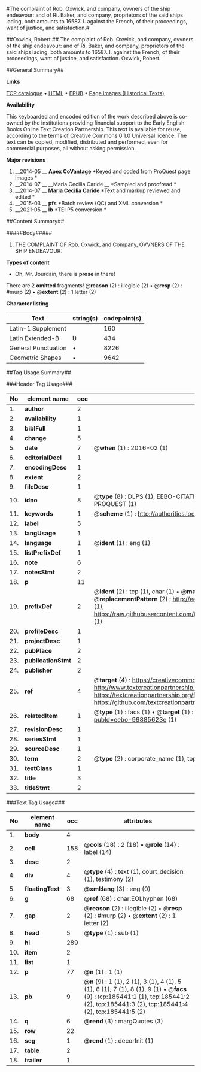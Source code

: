 #The complaint of Rob. Oxwick, and company, ovvners of the ship endeavour: and of Ri. Baker, and company, proprietors of the said ships lading, both amounts to 16587. l. against the French, of their proceedings, want of justice, and satisfaction.#

##Oxwick, Robert.##
The complaint of Rob. Oxwick, and company, ovvners of the ship endeavour: and of Ri. Baker, and company, proprietors of the said ships lading, both amounts to 16587. l. against the French, of their proceedings, want of justice, and satisfaction.
Oxwick, Robert.

##General Summary##

**Links**

[TCP catalogue](http://www.ota.ox.ac.uk/tcp/)  • 
[HTML](http://tei.it.ox.ac.uk/tcp/Texts-HTML/free/B27/B27752.html)  • 
[EPUB](http://tei.it.ox.ac.uk/tcp/Texts-EPUB/free/B27/B27752.epub) • 
[Page images (Historical Texts)](https://historicaltexts.jisc.ac.uk/eebo-99885623e)

**Availability**

This keyboarded and encoded edition of the work described above is co-owned by the
    institutions providing financial support to the Early English Books Online Text Creation
    Partnership. This text is available for reuse, according to the terms of  Creative Commons 0 1.0 Universal
    licence. The text can be copied, modified, distributed and performed, even for commercial
    purposes, all without asking permission.

**Major revisions**

1. __2014-05 __ __Apex CoVantage__ *Keyed and coded from ProQuest page images *
1. __2014-07 __ __Maria Cecilia Caride __ *Sampled and proofread *
1. __2014-07 __ __Maria Cecilia Caride__ *Text and markup reviewed and edited *
1. __2015-03 __ __pfs__ *Batch review (QC) and XML conversion *
1. __2021-05 __ __lb__ *TEI P5 conversion *

##Content Summary##

#####Body#####

1. THE COMPLAINT OF Rob. Oxwick, and Company, OVVNERS OF THE SHIP ENDEAVOUR:

**Types of content**

  * Oh, Mr. Jourdain, there is **prose** in there!

There are 2 **omitted** fragments! 
 @__reason__ (2) : illegible (2)  •  @__resp__ (2) : #murp (2)  •  @__extent__ (2) : 1 letter (2)

**Character listing**


|Text|string(s)|codepoint(s)|
|---|---|---|
|Latin-1 Supplement| |160|
|Latin Extended-B|Ʋ|434|
|General Punctuation|•|8226|
|Geometric Shapes|▪|9642|

##Tag Usage Summary##

###Header Tag Usage###

|No|element name|occ|attributes|
|---|---|---|---|
|1.|__author__|2||
|2.|__availability__|1||
|3.|__biblFull__|1||
|4.|__change__|5||
|5.|__date__|7| @__when__ (1) : 2016-02 (1)|
|6.|__editorialDecl__|1||
|7.|__encodingDesc__|1||
|8.|__extent__|2||
|9.|__fileDesc__|1||
|10.|__idno__|8| @__type__ (8) : DLPS (1), EEBO-CITATION (1), VID (1), EEBO-PROQUEST (1), STC (3), PROQUEST (1)|
|11.|__keywords__|1| @__scheme__ (1) : http://authorities.loc.gov/ (1)|
|12.|__label__|5||
|13.|__langUsage__|1||
|14.|__language__|1| @__ident__ (1) : eng (1)|
|15.|__listPrefixDef__|1||
|16.|__note__|6||
|17.|__notesStmt__|2||
|18.|__p__|11||
|19.|__prefixDef__|2| @__ident__ (2) : tcp (1), char (1)  •  @__matchPattern__ (2) : ([0-9\-]+):([0-9IVX]+) (1), (.+) (1)  •  @__replacementPattern__ (2) : http://eebo.chadwyck.com/downloadtiff?vid=$1&page=$2 (1), https://raw.githubusercontent.com/textcreationpartnership/Texts/master/tcpchars.xml#$1 (1)|
|20.|__profileDesc__|1||
|21.|__projectDesc__|1||
|22.|__pubPlace__|2||
|23.|__publicationStmt__|2||
|24.|__publisher__|2||
|25.|__ref__|4| @__target__ (4) : https://creativecommons.org/publicdomain/zero/1.0/ (1), http://www.textcreationpartnership.org/docs/. (1), https://textcreationpartnership.org/faq/#faq05 (1), https://github.com/textcreationpartnership (1)|
|26.|__relatedItem__|1| @__type__ (1) : facs (1)  •  @__target__ (1) : https://data.historicaltexts.jisc.ac.uk/view?pubId=eebo-99885623e (1)|
|27.|__revisionDesc__|1||
|28.|__seriesStmt__|1||
|29.|__sourceDesc__|1||
|30.|__term__|2| @__type__ (2) : corporate_name (1), topical_term (1)|
|31.|__textClass__|1||
|32.|__title__|3||
|33.|__titleStmt__|2||


###Text Tag Usage###

|No|element name|occ|attributes|
|---|---|---|---|
|1.|__body__|4||
|2.|__cell__|158| @__cols__ (18) : 2 (18)  •  @__role__ (14) : label (14)|
|3.|__desc__|2||
|4.|__div__|4| @__type__ (4) : text (1), court_decision (1), testimony (2)|
|5.|__floatingText__|3| @__xml:lang__ (3) : eng (0)|
|6.|__g__|68| @__ref__ (68) : char:EOLhyphen (68)|
|7.|__gap__|2| @__reason__ (2) : illegible (2)  •  @__resp__ (2) : #murp (2)  •  @__extent__ (2) : 1 letter (2)|
|8.|__head__|5| @__type__ (1) : sub (1)|
|9.|__hi__|289||
|10.|__item__|2||
|11.|__list__|1||
|12.|__p__|77| @__n__ (1) : 1 (1)|
|13.|__pb__|9| @__n__ (9) : 1 (1), 2 (1), 3 (1), 4 (1), 5 (1), 6 (1), 7 (1), 8 (1), 9 (1)  •  @__facs__ (9) : tcp:185441:1 (1), tcp:185441:2 (2), tcp:185441:3 (2), tcp:185441:4 (2), tcp:185441:5 (2)|
|14.|__q__|6| @__rend__ (3) : margQuotes (3)|
|15.|__row__|22||
|16.|__seg__|1| @__rend__ (1) : decorInit (1)|
|17.|__table__|2||
|18.|__trailer__|1||
